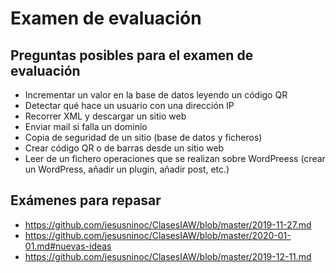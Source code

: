 # Examen de evaluación

## Preguntas posibles para el examen de evaluación

- Incrementar un valor en la base de datos leyendo un código QR
- Detectar qué hace un usuario con una dirección IP
- Recorrer XML y descargar un sitio web
- Enviar mail si falla un dominio
- Copia de seguridad de un sitio (base de datos y ficheros)
- Crear código QR o de barras desde un sitio web
- Leer de un fichero operaciones que se realizan sobre WordPreess (crear un WordPress, añadir un plugin, añadir post, etc.)

## Exámenes para repasar

* https://github.com/jesusninoc/ClasesIAW/blob/master/2019-11-27.md
* https://github.com/jesusninoc/ClasesIAW/blob/master/2020-01-01.md#nuevas-ideas
* https://github.com/jesusninoc/ClasesIAW/blob/master/2019-12-11.md
